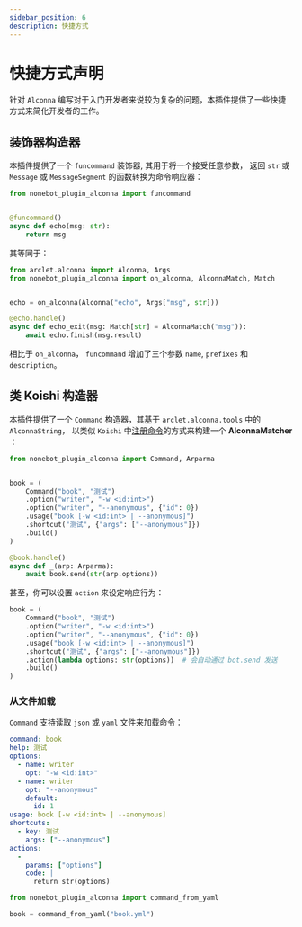 ```yaml
---
sidebar_position: 6
description: 快捷方式
---
```


# 快捷方式声明

针对 `Alconna` 编写对于入门开发者来说较为复杂的问题，本插件提供了一些快捷方式来简化开发者的工作。

## 装饰器构造器

本插件提供了一个 `funcommand` 装饰器, 其用于将一个接受任意参数， 返回 `str` 或 `Message` 或 `MessageSegment` 的函数转换为命令响应器：

```python
from nonebot_plugin_alconna import funcommand


@funcommand()
async def echo(msg: str):
    return msg
```

其等同于：

```python
from arclet.alconna import Alconna, Args
from nonebot_plugin_alconna import on_alconna, AlconnaMatch, Match


echo = on_alconna(Alconna("echo", Args["msg", str]))

@echo.handle()
async def echo_exit(msg: Match[str] = AlconnaMatch("msg")):
    await echo.finish(msg.result)

```

相比于 `on_alconna`， `funcommand` 增加了三个参数 `name`, `prefixes` 和 `description`。

## 类 Koishi 构造器

本插件提供了一个 `Command` 构造器，其基于 `arclet.alconna.tools` 中的 `AlconnaString`， 以类似 `Koishi` 中[注册命令](https://koishi.chat/zh-CN/guide/basic/command.html)的方式来构建一个 **AlconnaMatcher** ：

```python
from nonebot_plugin_alconna import Command, Arparma


book = (
    Command("book", "测试")
    .option("writer", "-w <id:int>")
    .option("writer", "--anonymous", {"id": 0})
    .usage("book [-w <id:int> | --anonymous]")
    .shortcut("测试", {"args": ["--anonymous"]})
    .build()
)

@book.handle()
async def _(arp: Arparma):
    await book.send(str(arp.options))
```

甚至，你可以设置 `action` 来设定响应行为：

```python
book = (
    Command("book", "测试")
    .option("writer", "-w <id:int>")
    .option("writer", "--anonymous", {"id": 0})
    .usage("book [-w <id:int> | --anonymous]")
    .shortcut("测试", {"args": ["--anonymous"]})
    .action(lambda options: str(options))  # 会自动通过 bot.send 发送
    .build()
)
```

### 从文件加载

`Command` 支持读取 `json` 或 `yaml` 文件来加载命令：

```yml title="book.yml"
command: book
help: 测试
options:
  - name: writer
    opt: "-w <id:int>"
  - name: writer
    opt: "--anonymous"
    default:
      id: 1
usage: book [-w <id:int> | --anonymous]
shortcuts:
  - key: 测试
    args: ["--anonymous"]
actions:
  -
    params: ["options"]
    code: |
      return str(options)
```

```python title="加载"
from nonebot_plugin_alconna import command_from_yaml

book = command_from_yaml("book.yml")
```
